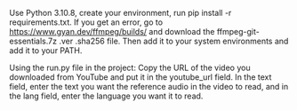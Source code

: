 Use Python 3.10.8, create your environment, run pip install -r requirements.txt. If you get an error, go to https://www.gyan.dev/ffmpeg/builds/ and download the ffmpeg-git-essentials.7z .ver .sha256 file. Then add it to your system environments and add it to your PATH.

Using the run.py file in the project:
Copy the URL of the video you downloaded from YouTube and put it in the youtube_url field. In the text field, enter the text you want the reference audio in the video to read, and in the lang field, enter the language you want it to read.
